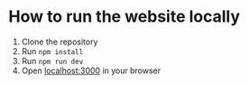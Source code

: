 # How to run the website locally

1. Clone the repository
2. Run `npm install`
3. Run `npm run dev`
4. Open [localhost:3000](http://localhost:3000) in your browser
